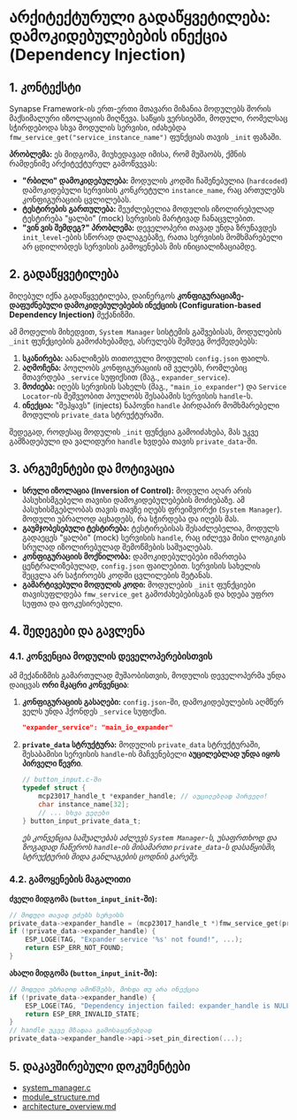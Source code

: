 # არქიტექტურული გადაწყვეტილება: დამოკიდებულებების ინექცია (Dependency Injection)

## 1. კონტექსტი

Synapse Framework-ის ერთ-ერთი მთავარი მიზანია მოდულებს შორის მაქსიმალური იზოლაციის მიღწევა. საწყის ვერსიებში, მოდული, რომელსაც სჭირდებოდა სხვა მოდულის სერვისი, იძახებდა `fmw_service_get("service_instance_name")` ფუნქციას თავის `_init` ფაზაში.

**პრობლემა:**
ეს მიდგომა, მიუხედავად იმისა, რომ მუშაობს, ქმნის რამდენიმე არქიტექტურულ გამოწვევას:

- **"რბილი" დამოკიდებულება:** მოდულის კოდში ჩაშენებულია (`hardcoded`) დამოკიდებული სერვისის კონკრეტული `instance_name`, რაც ართულებს კონფიგურაციის ცვლილებას.
- **ტესტირების გართულება:** შეუძლებელია მოდულის იზოლირებულად ტესტირება "ყალბი" (mock) სერვისის მარტივად ჩანაცვლებით.
- **"ვინ ვის შემდეგ?" პრობლემა:** დეველოპერი თავად უნდა ზრუნავდეს `init_level`-ების სწორად დალაგებაზე, რათა სერვისის მომხმარებელი არ ცდილობდეს სერვისის გამოყენებას მის ინიციალიზაციამდე.

## 2. გადაწყვეტილება

მიღებულ იქნა გადაწყვეტილება, დაინერგოს **კონფიგურაციაზე-დაფუძნებული დამოკიდებულებების ინექციის (Configuration-based Dependency Injection)** მექანიზმი.

ამ მოდელის მიხედვით, `System Manager` სისტემის გაშვებისას, მოდულების `_init` ფუნქციების გამოძახებამდე, ასრულებს შემდეგ მოქმედებებს:

1. **სკანირება:** აანალიზებს თითოეული მოდულის `config.json` ფაილს.
2. **აღმოჩენა:** პოულობს კონფიგურაციის იმ ველებს, რომლებიც მთავრდება `_service` სუფიქსით (მაგ., `expander_service`).
3. **მოძიება:** იღებს სერვისის სახელს (მაგ., `"main_io_expander"`) და `Service Locator`-ის მეშვეობით პოულობს შესაბამის სერვისის `handle`-ს.
4. **ინექცია:** "შეჰყავს" (injects) ნაპოვნი `handle` პირდაპირ მომხმარებელი მოდულის `private_data` სტრუქტურაში.

შედეგად, როდესაც მოდულის `_init` ფუნქცია გამოიძახება, მას უკვე გამზადებული და ვალიდური `handle` ხვდება თავის `private_data`-ში.

## 3. არგუმენტები და მოტივაცია

- **სრული იზოლაცია (Inversion of Control):** მოდული აღარ არის პასუხისმგებელი თავისი დამოკიდებულებების მოძიებაზე. ამ პასუხისმგებლობას თავის თავზე იღებს ფრეიმვორქი (`System Manager`). მოდული უბრალოდ აცხადებს, რა სჭირდება და იღებს მას.
- **გაუმჯობესებული ტესტირება:** ტესტირებისას შესაძლებელია, მოდულს გადაეცეს "ყალბი" (mock) სერვისის `handle`, რაც იძლევა მისი ლოგიკის სრულად იზოლირებულად შემოწმების საშუალებას.
- **კონფიგურაციის მოქნილობა:** დამოკიდებულებები იმართება ცენტრალიზებულად, `config.json` ფაილებით. სერვისის სახელის შეცვლა არ საჭიროებს კოდში ცვლილების შეტანას.
- **გამარტივებული მოდულის კოდი:** მოდულების `_init` ფუნქციები თავისუფლდება `fmw_service_get` გამოძახებებისგან და ხდება უფრო სუფთა და ფოკუსირებული.

## 4. შედეგები და გავლენა

### 4.1. კონვენცია მოდულის დეველოპერებისთვის

ამ მექანიზმის გამართულად მუშაობისთვის, მოდულის დეველოპერმა უნდა დაიცვას **ორი მკაცრი კონვენცია**:

1. **კონფიგურაციის გასაღები:** `config.json`-ში, დამოკიდებულების აღმწერ ველს უნდა ჰქონდეს `_service` სუფიქსი.

    ```json
    "expander_service": "main_io_expander"
    ```

2. **`private_data` სტრუქტურა:** მოდულის `private_data` სტრუქტურაში, შესაბამისი სერვისის `handle`-ის მაჩვენებელი **აუცილებლად უნდა იყოს პირველი წევრი**.

    ```c
    // button_input.c-ში
    typedef struct {
        mcp23017_handle_t *expander_handle; // აუცილებლად პირველი!
        char instance_name[32];
        // ... სხვა ველები
    } button_input_private_data_t;
    ```

    *ეს კონვენცია საშუალებას აძლევს `System Manager`-ს, უსაფრთხოდ და ზოგადად ჩაწეროს `handle`-ის მისამართი `private_data`-ს დასაწყისში, სტრუქტურის შიდა განლაგების ცოდნის გარეშე.*

### 4.2. გამოყენების მაგალითი

**ძველი მიდგომა (`button_input_init`-ში):**

```c
// მოდული თავად ეძებს სერვისს
private_data->expander_handle = (mcp23017_handle_t *)fmw_service_get(private_data->expander_service_name);
if (!private_data->expander_handle) {
    ESP_LOGE(TAG, "Expander service '%s' not found!", ...);
    return ESP_ERR_NOT_FOUND;
}
```

**ახალი მიდგომა (`button_input_init`-ში):**

```c
// მოდული უბრალოდ ამოწმებს, მოხდა თუ არა ინექცია
if (!private_data->expander_handle) {
    ESP_LOGE(TAG, "Dependency injection failed: expander_handle is NULL!");
    return ESP_ERR_INVALID_STATE;
}
// handle უკვე მზადაა გამოსაყენებლად
private_data->expander_handle->api->set_pin_direction(...);
```

## 5. დაკავშირებული დოკუმენტები

- [system_manager.c](../../components/core/src/system_manager.c)
- [module_structure.md](../convention/module_structure.md)
- [architecture_overview.md](./architecture_overview.md)
